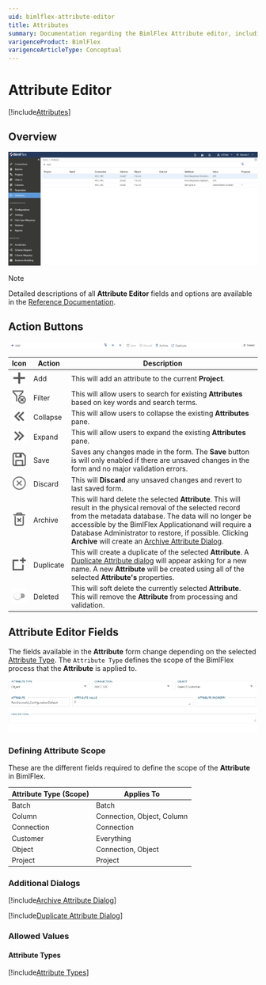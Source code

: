 ```yaml
---
uid: bimlflex-attribute-editor
title: Attributes
summary: Documentation regarding the BimlFlex Attribute editor, including editor fields, field descriptions, and data types. 
varigenceProduct: BimlFlex
varigenceArticleType: Conceptual
---
```

# Attribute Editor

[!include[Attributes](../includes/_incl-header-attribute.md)]

## Overview

![BimlFlex - Attribute Editor](../../static/img/bfx-attributes-editor-overview.png "BimlFlex - Attribute Editor")

> [!NOTE]
> Detailed descriptions of all **Attribute Editor** fields and options are available in the [Reference Documentation](xref:bimlflex-reference-documentation-entities-index).

## Action Buttons

![BimlFlex Attribute Editor - Action Buttons](../../static/img/bfx-attributes-action-buttons.png "BimlFlex Attribute Editor - Action Buttons")

| Icon | Action | Description |
|-|-|-|
| <div class="icon-col m-5"><img src="../../static/img/add.svg"/></div> | Add | This will add an attribute to the current **Project**. |
| <div class="icon-col m-5"><img src="../../static/img/filter-clear.svg"/></div> | Filter | This will allow users to search for existing **Attributes** based on key words and search terms. |
| <div class="icon-col m-5"><img src="../../static/img/expanded.svg"/></div> | Collapse | This will allow users to collapse the existing **Attributes** pane. |
| <div class="icon-col m-5"><img src="../../static/img/collapsed.svg"/></div> | Expand | This will allow users to expand the existing **Attributes** pane. |
| <div class="icon-col m-5"><img src="../../static/img/save.svg"/></div> | Save | Saves any changes made in the form. The **Save** button is will only enabled if there are unsaved changes in the form and no major validation errors. |
| <div class="icon-col m-5"><img src="../../static/img/discard.svg"/></div> | Discard | This will **Discard** any unsaved changes and revert to last saved form. |
| <div class="icon-col m-5"><img src="../../static/img/archive-delete.svg"/></div> | Archive | This will hard delete the selected **Attribute**.  This will result in the physical removal of the selected record from the metadata database.  The data will no longer be accessible by the BimlFlex Applicationand will require a Database Administrator to restore, if possible. Clicking **Archive** will create an [Archive Attribute Dialog](#archive-attribute-dialog). |
| <div class="icon-col m-5"><img src="../../static/img/duplicate-objects.svg" /></div> | Duplicate | This will create a duplicate of the selected **Attribute**.  A [Duplicate Attribute dialog](#duplicate-attribute-dialog) will appear asking for a new name. A new **Attribute** will be created using all of the selected **Attribute's** properties. |
| <div class="icon-col m-5"><img src="../../static/img/bimlflex-action-switch.png" /></div> | Deleted | This will soft delete the currently selected **Attribute**.  This will remove the **Attribute** from processing and validation. |

## Attribute Editor Fields

The fields available in the **Attribute** form change depending on the selected [Attribute Type](#attribute-types). The `Attribute Type` defines the scope of the BimlFlex process that the **Attribute** is applied to.

<img src="../../static/img/attributes-fields.64566.png" title="{Entity Plural} Editor Fields"/>

### Defining Attribute Scope

These are the different fields required to define the scope of the **Attribute** in BimlFlex.

| Attribute Type (Scope) | Applies To |
|-|-|
| Batch | Batch |
| Column | Connection, Object, Column |
| Connection | Connection |
| Customer | Everything |
| Object | Connection, Object |
| Project | Project |

### Additional Dialogs

[!include[Archive Attribute Dialog](../dialogs/_dialog-archive-attribute-single.md)]

[!include[Duplicate Attribute Dialog](../dialogs/_dialog-duplicate-attribute.md)]

### Allowed Values

#### Attribute Types

[!include[Attribute Types](../../07-reference-documentation/static-data/_enum-attribute-type.md)]
